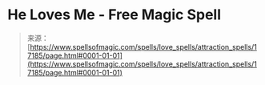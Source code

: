 <!--yml
category: 未分类
date: 2024-06-12 18:58:07
-->

# He Loves Me - Free Magic Spell

> 来源：[https://www.spellsofmagic.com/spells/love_spells/attraction_spells/17185/page.html#0001-01-01](https://www.spellsofmagic.com/spells/love_spells/attraction_spells/17185/page.html#0001-01-01)
